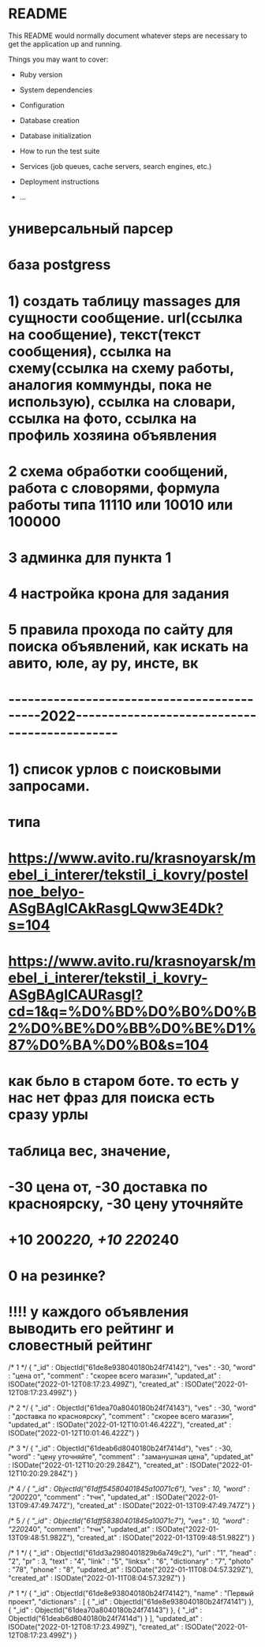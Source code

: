 # README

This README would normally document whatever steps are necessary to get the
application up and running.

Things you may want to cover:

* Ruby version

* System dependencies

* Configuration

* Database creation

* Database initialization

* How to run the test suite

* Services (job queues, cache servers, search engines, etc.)

* Deployment instructions

* ...
# универсальный парсер
# база postgress 
# 1) создать таблицу massages для сущности сообщение. url(ссылка на сообщение), текст(текст сообщения), ссылка на схему(ссылка на схему работы, аналогия коммунды, пока не использую), ссылка на словари, ссылка на фото, ссылка на профиль хозяина объявления
# 2 схема обработки сообщений, работа с словорями, формула работы типа 11110 или 10010 или 100000 
# 3 админка для пункта 1
# 4 настройка крона для задания
# 5 правила прохода по сайту для поиска объявлений, как искать на авито, юле, ау ру, инсте, вк

#    -------------------------------------------2022---------------------------------------------
# 1) список урлов с поисковыми запросами.  
# типа 
# https://www.avito.ru/krasnoyarsk/mebel_i_interer/tekstil_i_kovry/postelnoe_belyo-ASgBAgICAkRasgLQww3E4Dk?s=104
# https://www.avito.ru/krasnoyarsk/mebel_i_interer/tekstil_i_kovry-ASgBAgICAURasgI?cd=1&q=%D0%BD%D0%B0%D0%B2%D0%BE%D0%BB%D0%BE%D1%87%D0%BA%D0%B0&s=104

# как бьло в  старом боте. то есть у нас нет фраз для поиска есть сразу урлы
# таблица вес, значение, 
# -30 цена от, -30 доставка по красноярску, -30 цену уточняйте 
# +10 200*220, +10 220*240
# 0 на резинке?

# !!!! у каждого объявления выводить его рейтинг и словестный рейтинг

/* 1 */
{
    "_id" : ObjectId("61de8e938040180b24f74142"),
    "ves" : -30,
    "word" : "цена от",
    "comment" : "скорее всего магазин",
    "updated_at" : ISODate("2022-01-12T08:17:23.499Z"),
    "created_at" : ISODate("2022-01-12T08:17:23.499Z")
}

/* 2 */
{
    "_id" : ObjectId("61dea70a8040180b24f74143"),
    "ves" : -30,
    "word" : "доставка по красноярску",
    "comment" : "скорее всего магазин",
    "updated_at" : ISODate("2022-01-12T10:01:46.422Z"),
    "created_at" : ISODate("2022-01-12T10:01:46.422Z")
}

/* 3 */
{
    "_id" : ObjectId("61deab6d8040180b24f7414d"),
    "ves" : -30,
    "word" : "цену уточняйте",
    "comment" : "заманушная цена",
    "updated_at" : ISODate("2022-01-12T10:20:29.284Z"),
    "created_at" : ISODate("2022-01-12T10:20:29.284Z")
}

/* 4 */
{
    "_id" : ObjectId("61dff54580401845a10071c6"),
    "ves" : 10,
    "word" : "200*220",
    "comment" : "тчн",
    "updated_at" : ISODate("2022-01-13T09:47:49.747Z"),
    "created_at" : ISODate("2022-01-13T09:47:49.747Z")
}

/* 5 */
{
    "_id" : ObjectId("61dff58380401845a10071c7"),
    "ves" : 10,
    "word" : "220*240",
    "comment" : "тчн",
    "updated_at" : ISODate("2022-01-13T09:48:51.982Z"),
    "created_at" : ISODate("2022-01-13T09:48:51.982Z")
}







/* 1 */
{
    "_id" : ObjectId("61dd3a2980401829b6a749c2"),
    "url" : "1",
    "head" : "2",
    "pr" : 3,
    "text" : "4",
    "link" : "5",
    "linksx" : "6",
    "dictionary" : "7",
    "photo" : "78",
    "phone" : "8",
    "updated_at" : ISODate("2022-01-11T08:04:57.329Z"),
    "created_at" : ISODate("2022-01-11T08:04:57.329Z")
}









/* 1 */
{
    "_id" : ObjectId("61de8e938040180b24f74142"),
    "name" : "Первый проект",
    "dictionars" : [ 
        {
            "_id" : ObjectId("61de8e938040180b24f74141")
        }, 
        {
            "_id" : ObjectId("61dea70a8040180b24f74143")
        }, 
        {
            "_id" : ObjectId("61deab6d8040180b24f7414d")
        }
    ],
    "updated_at" : ISODate("2022-01-12T08:17:23.499Z"),
    "created_at" : ISODate("2022-01-12T08:17:23.499Z")
}


